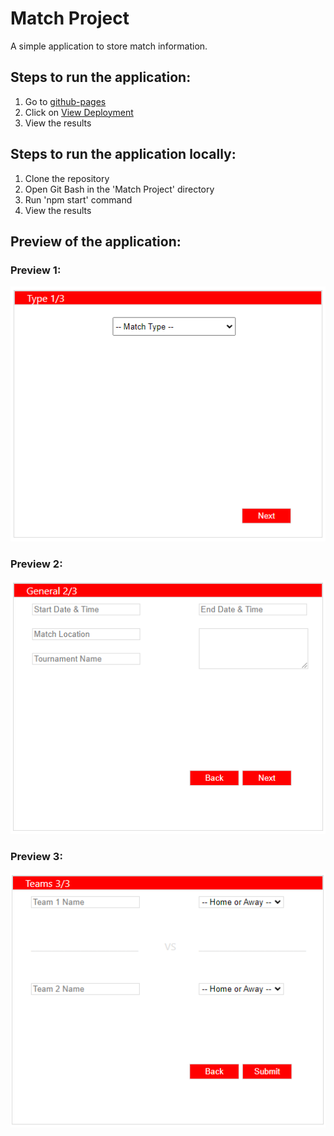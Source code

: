 # Match Project
A simple application to store match information.

## Steps to run the application:
1. Go to [github-pages](https://github.com/Haidram/matchProject/deployments/activity_log?environment=github-pages)
2. Click on [View Deployment](https://haidram.github.io/matchProject/)
3. View the results


## Steps to run the application locally:
1. Clone the repository
2. Open Git Bash in the 'Match Project' directory
3. Run 'npm start' command
4. View the results


## Preview of the application:
### Preview 1:
![Preview 1](https://github.com/Haidram/matchProject/blob/master/Desktop/match-app/preview1.PNG)
### Preview 2:
![Preview 2](https://github.com/Haidram/matchProject/blob/master/Desktop/match-app/preview2.PNG)
### Preview 3:
![Preview 3](https://github.com/Haidram/matchProject/blob/master/Desktop/match-app/preview3.PNG)
